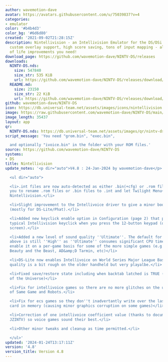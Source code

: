 ```yaml
---
author: wavemotion-dave
avatar: https://avatars.githubusercontent.com/u/75039837?v=4
categories:
- emulator
color: '#b4b4d3'
color_bg: '#6d6d80'
created: '2021-09-02T21:28:15Z'
description: Nintellivision - an Intellivision Emulator for the DS/DSi. High compatibility,
  custom overlay support, high score saving, tons of input mapping - all the quality
  of life improvements you need!
download_page: https://github.com/wavemotion-dave/NINTV-DS/releases
downloads:
  NINTV-DS.nds:
    size: 547840
    size_str: 535 KiB
    url: https://github.com/wavemotion-dave/NINTV-DS/releases/download/4.8/NINTV-DS.nds
  README.md:
    size: 23150
    size_str: 22 KiB
    url: https://github.com/wavemotion-dave/NINTV-DS/releases/download/4.8/README.md
github: wavemotion-dave/NINTV-DS
icon: https://db.universal-team.net/assets/images/icons/nintellivision.png
image: https://raw.githubusercontent.com/wavemotion-dave/NINTV-DS/main/arm9/gfx/bgTop.png
image_length: 35437
layout: app
qr:
  NINTV-DS.nds: https://db.universal-team.net/assets/images/qr/nintv-ds-nds.png
script_message: 'You need "grom.bin", "exec.bin",

  and optionally "ivoice.bin" in the folder with your ROM files.'
source: https://github.com/wavemotion-dave/NINTV-DS
systems:
- DS
title: Nintellivision
update_notes: '<p dir="auto">V4.8 : 24-Jan-2024 by wavemotion-dave</p>

  <ul dir="auto">

  <li>.int files are now auto-detected as either .bin(+cfg) or .rom files. This allows
  you to rename .rom files or .bin files to .int and let Twilight Menu++ auto-launch
  Nintellivision.</li>

  <li>Slight improvement to the Intellivoice driver to give a minor boost in performance
  (mostly for DS-Lite/Phat).</li>

  <li>Added new keyclick enable option in Configuration (page 2) that produces the
  typical Intellivision keyclick when you press the 12-button keypad (on the DS lower
  screen).</li>

  <li>Added a new level of sound quality ''Ultimate''. The default for the DSi and
  above is still ''High'' as ''Ultimate'' consumes significant CPU time but you can
  enable it on a per-game basis for some of the more simple games (e.g. Astrosmash,
  Beauty and the Beast, AD&amp;D Tarmin, etc)</li>

  <li>DS-Lite now enables Intellivoice on World Series Major League Baseball - sound
  quality is a bit rough on the older handheld but very playalbe.</li>

  <li>Fixed save/restore state including when backtab latched is TRUE (Stampede, Masters
  of the Universe)</li>

  <li>Fix for intellivoice games so there are no more glitches on the updated version
  of Same Game and Robots.</li>

  <li>Fix for ecs games so they don''t inadvertantly write over the last graphics
  card in memory (causing minor graphics corruption on some games)</li>

  <li>Correction of one intellivoice coefficient value (thanks to documentation in
  JZINTV) so voice games sound their best.</li>

  <li>Other minor tweaks and cleanup as time permitted.</li>

  </ul>'
updated: '2024-01-24T13:17:11Z'
version: '4.8'
version_title: Version 4.8
---
```

